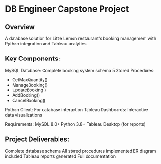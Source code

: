 # DB Engineer Capstone Project
## Overview
A database solution for Little Lemon restaurant's booking management with Python integration and Tableau analytics.

## Key Components:
MySQL Database: Complete booking system schema
5 Stored Procedures:
- GetMaxQuantity()
- ManageBooking()
- UpdateBooking()
- AddBooking()
- CancelBooking()

Python Client: For database interaction
Tableau Dashboards: Interactive data visualizations

Requirements:
MySQL 8.0+
Python 3.8+
Tableau Desktop (for reports)

## Project Deliverables:
Complete database schema
All stored procedures implemented
ER diagram included
Tableau reports generated
Full documentation
